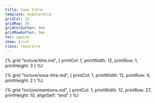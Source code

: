 ```yaml
---
title: Faux titre
template: modularGrid
gridCol: 12
gridRow: 36
gridColGutter: 3mm
gridRowGutter: 3mm
toc: ignore
show: print
class: fauxtitre
---
```


{% grid "inclure/titre.md", { 
  printCol: 1,
  printWidth: 12,
  printRow: 1,
  printHeight: 3
} %}

{% grid "inclure/sous-titre.md", { 
  printCol: 1,
  printWidth: 12,
  printRow: 4,
  printHeight: 2
} %}

{% grid "inclure/mentions.md", { 
  printCol: 1,
  printWidth: 12,
  printRow: 27,
  printHeight: 10,
  alignSelf: "end"
} %}

